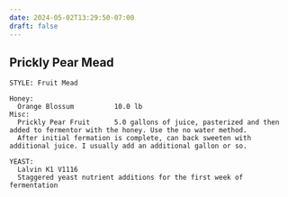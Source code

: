 ```yaml
---
date: 2024-05-02T13:29:50-07:00
draft: false
---
```

## Prickly Pear Mead ##
    STYLE: Fruit Mead
    
    Honey:
      Orange Blossum          10.0 lb
    Misc:
      Prickly Pear Fruit      5.0 gallons of juice, pasterized and then added to fermentor with the honey. Use the no water method.
      After initial fermation is complete, can back sweeten with additional juice. I usually add an additional gallon or so.

    YEAST:
      Lalvin K1 V1116
      Staggered yeast nutrient additions for the first week of fermentation